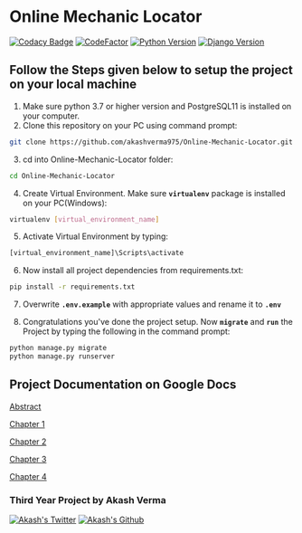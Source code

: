 # Online Mechanic Locator 
[![Codacy Badge](https://api.codacy.com/project/badge/Grade/2561cd85d8954b7db6f66dc8f981e1e6)](https://app.codacy.com/app/akashverma975/Online-Mechanic-Locator?utm_source=github.com&utm_medium=referral&utm_content=akashverma975/Online-Mechanic-Locator&utm_campaign=Badge_Grade_Dashboard)
[![CodeFactor](https://www.codefactor.io/repository/github/akashverma975/online-mechanic-locator/badge)](https://www.codefactor.io/repository/github/akashverma975/online-mechanic-locator)
[![Python Version](https://img.shields.io/badge/python-3.7-brightgreen.svg)](https://python.org)
[![Django Version](https://img.shields.io/badge/django-2.1-brightgreen.svg)](https://djangoproject.com)

## Follow the Steps given below to setup the project on your local machine
1.  Make sure python 3.7 or higher version and PostgreSQL11 is installed on your computer.
2.  Clone this repository on your PC using command prompt: 
```bash
git clone https://github.com/akashverma975/Online-Mechanic-Locator.git
```
3.  cd into Online-Mechanic-Locator folder:
```bash
cd Online-Mechanic-Locator
```
4.  Create Virtual Environment. Make sure **`virtualenv`** package is installed on your PC(Windows):
```bash
virtualenv [virtual_environment_name]
```
5.  Activate Virtual Environment by typing:
```bash
[virtual_environment_name]\Scripts\activate
```
6.  Now install all project dependencies from requirements.txt:
```bash
pip install -r requirements.txt
```
7.  Overwrite **`.env.example`** with appropriate values and rename it to **`.env`**

8.  Congratulations you've done the project setup. 
Now **`migrate`** and **`run`** the Project by typing the following in the command prompt:
```bash
python manage.py migrate
python manage.py runserver
```
## Project Documentation on Google Docs

[Abstract](https://docs.google.com/document/d/15q6ni0XfJC8W280yvM3gqjdmXc8whTw-1gG6V-q9eDo/edit?usp=sharing)

[Chapter 1](https://docs.google.com/document/d/1l0vjIsgVoaNFvag0M4jeoBKtx-0gDE7O11g7I2MB_DQ/edit?usp=sharing)

[Chapter 2](https://docs.google.com/document/d/1n0NgNLkdopNZUxWGa-XUGjGg9PUuM0SiYD0B9bkoBaI/edit?usp=sharing)

[Chapter 3](https://docs.google.com/document/d/1Y2kx2FiFXqDHKTj0zySrSf7NBnvn20WxVvQSt9X2Pjc/edit?usp=sharing)

[Chapter 4](https://docs.google.com/document/d/198WyLN42KShP_XFUVctJpNC39JNFb5kFiQNnHkq7Y9E/edit?usp=sharing)

### Third Year Project by Akash Verma 
[![Akash's Twitter](https://img.shields.io/twitter/follow/akashvermapro.svg?label=Follow&style=social)](http://www.twitter.com/akashvermapro) [![Akash's Github](https://img.shields.io/github/followers/akashverma975.svg?label=Follow&style=social)](https://github.com/akashverma975)
